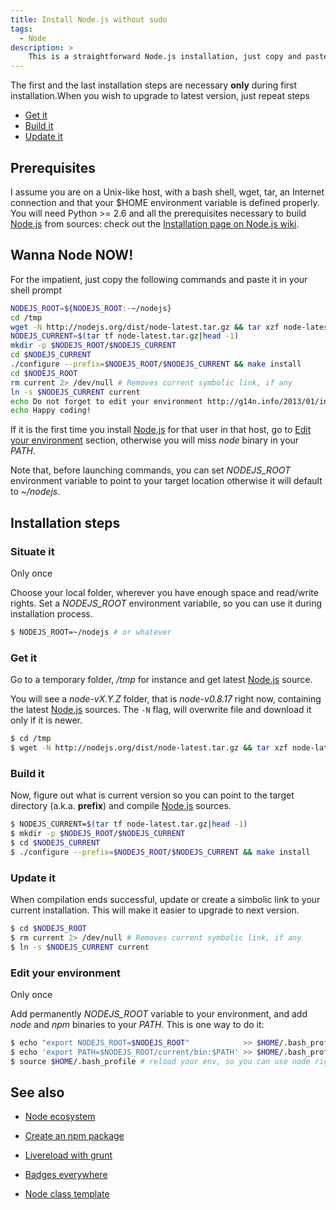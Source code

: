 ```yaml
---
title: Install Node.js without sudo
tags:
  - Node
description: >
    This is a straightforward Node.js installation, just copy and paste the commands in your shell prompt. Root permissions are not required
---
```


<div class="alert alert-warning">The first and the last installation steps are necessary <strong>only</strong> during first installation.When you wish to upgrade to latest version, just repeat steps


<ul>
<li><a href="#get-it">Get it</a></li>
<li><a href="#build-it">Build it</a></li>
<li><a href="#update-it">Update it</a></li>
</ul>
</div>


## Prerequisites

I assume you are on a Unix-like host, with a bash shell, wget, tar, an Internet connection and that your $HOME environment variable is defined properly. You will need Python >= 2.6 and all the prerequisites necessary to build [Node.js][1] from sources: check out the [Installation page on Node.js wiki](https://github.com/joyent/node/wiki/Installation).

## Wanna Node NOW!

For the impatient, just copy the following commands and paste it in your shell prompt

```bash
NODEJS_ROOT=${NODEJS_ROOT:-~/nodejs}
cd /tmp
wget -N http://nodejs.org/dist/node-latest.tar.gz && tar xzf node-latest.tar.gz
NODEJS_CURRENT=$(tar tf node-latest.tar.gz|head -1)
mkdir -p $NODEJS_ROOT/$NODEJS_CURRENT
cd $NODEJS_CURRENT
./configure --prefix=$NODEJS_ROOT/$NODEJS_CURRENT && make install
cd $NODEJS_ROOT
rm current 2> /dev/null # Removes current symbolic link, if any
ln -s $NODEJS_CURRENT current
echo Do not forget to edit your environment http://g14n.info/2013/01/install-nodejs-without-sudo#edit-your-environment
echo Happy coding!
```

<div class="alert alert-danger"><p>If it is the first time you install <a href="http://nodejs.org/">Node.js</a> for that user in that host, go to <a href="#edit-your-environment">Edit your environment</a> section, otherwise you will miss <em>node</em> binary in your <em>PATH</em>.</p></div>

Note that, before launching commands, you can set *NODEJS_ROOT* environment variable to point to your target location otherwise it will default to *~/nodejs*.

## Installation steps

### Situate it

<span class="badge">Only once</span>

Choose your local folder, wherever you have enough space and read/write rights. Set a *NODEJS_ROOT* environment variabile, so you can use it during installation process.

```bash
$ NODEJS_ROOT=~/nodejs # or whatever
```

### Get it

Go to a temporary folder, */tmp* for instance and get latest [Node.js][1] source.

You will see a *node-vX.Y.Z* folder, that is *node-v0.8.17* right now, containing the latest [Node.js][1] sources. The `-N` flag, will overwrite file and download it only if it is newer.

```bash
$ cd /tmp
$ wget -N http://nodejs.org/dist/node-latest.tar.gz && tar xzf node-latest.tar.gz
```

### Build it

Now, figure out what is current version so you can point to the target directory (a.k.a. **prefix**) and compile [Node.js][1] sources.

```bash
$ NODEJS_CURRENT=$(tar tf node-latest.tar.gz|head -1)
$ mkdir -p $NODEJS_ROOT/$NODEJS_CURRENT
$ cd $NODEJS_CURRENT
$ ./configure --prefix=$NODEJS_ROOT/$NODEJS_CURRENT && make install
```

### Update it

When compilation ends successful, update or create a simbolic link to your current installation. This will make it easier to upgrade to next version.

```bash
$ cd $NODEJS_ROOT
$ rm current 2> /dev/null # Removes current symbolic link, if any
$ ln -s $NODEJS_CURRENT current
```

### Edit your environment

<span class="badge">Only once</span>

Add permanently *NODEJS_ROOT* variable to your environment, and add *node* and *npm* binaries to your *PATH*. This is one way to do it:

```bash
$ echo "export NODEJS_ROOT=$NODEJS_ROOT"            >> $HOME/.bash_profile
$ echo 'export PATH=$NODEJS_ROOT/current/bin:$PATH' >> $HOME/.bash_profile
$ source $HOME/.bash_profile # reload your env, so you can use node right now
```

## See also

* [Node ecosystem](http://g14n.info/2014/01/node-ecosystem)
* [Create an npm package](http://g14n.info/2014/01/create-npm-package)
* [Livereload with grunt](http://g14n.info/2013/12/livereload-with-grunt)
* [Badges everywhere](http://g14n.info/2014/01/badges-everywhere)
* [Node class template](http://g14n.info/2014/01/node-class-template)


  [1]: http://nodejs.org/


